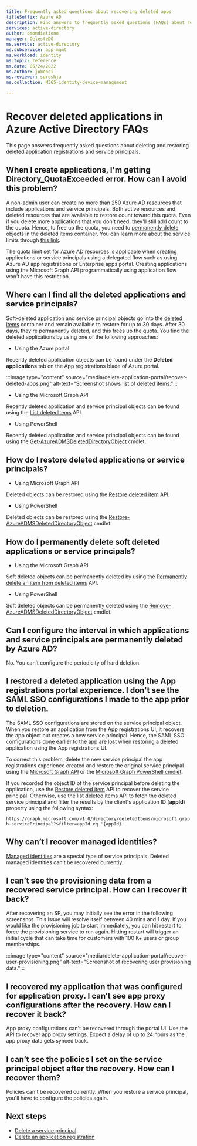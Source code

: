 ```yaml
---
title: Frequently asked questions about recovering deleted apps
titleSuffix: Azure AD
description: Find answers to frequently asked questions (FAQs) about recovering deleted apps and service principals.
services: active-directory
author: omondiatieno
manager: CelesteDG
ms.service: active-directory
ms.subservice: app-mgmt
ms.workload: identity
ms.topic: reference
ms.date: 05/24/2022
ms.author: jomondi
ms.reviewer: sureshja
ms.collection: M365-identity-device-management

---
```


# Recover deleted applications in Azure Active Directory FAQs

This page answers frequently asked questions about deleting and restoring deleted application registrations and service principals.

## When I create applications, I'm getting Directory_QuotaExceeded error. How can I avoid this problem?
A non-admin user can create no more than 250 Azure AD resources that include applications and service principals. Both active resources and deleted resources that are available to restore count toward this quota. Even if you delete more applications that you don't need, they'll still add count to the quota. Hence, to free up the quota, you need to [permanently delete](/graph/api/directory-deleteditems-delete?tabs=http) objects in the deleted items container. You can learn more about the service limits through [this link](../../azure-resource-manager/management/azure-subscription-service-limits.md?msclkid=6cb6cc54c68711ec93eb9539fce3cc28#active-directory-limits).

The quota limit set for Azure AD resources is applicable when creating applications or service principals using a delegated flow such as using Azure AD app registrations or Enterprise apps portal. Creating applications using the Microsoft Graph API programmatically using application flow won't have this restriction. 

## Where can I find all the deleted applications and service principals?

Soft-deleted application and service principal objects go into the [deleted items](/graph/api/resources/directory?tabs=http) container and remain available to restore for up to 30 days. After 30 days, they're permanently deleted, and this frees up the quota. 
You find the deleted applications by using one of the following approaches:

- Using the Azure portal 
 
Recently deleted application objects can be found under the **Deleted applications** tab on the App registrations blade of Azure portal.

  :::image type="content" source="media/delete-application-portal/recover-deleted-apps.png" alt-text="Screenshot shows list of deleted items.":::
 
- Using the Microsoft Graph API

Recently deleted application and service principal objects can be found using the [List deletedItems](/graph/api/directory-deleteditems-list?tabs=http) API. 

- Using PowerShell

Recently deleted application and service principal objects can be found using the 
[Get-AzureADMSDeletedDirectoryObject](/powershell/module/azuread/get-azureadmsdeleteddirectoryobject?tabs=http) cmdlet.

## How do I restore deleted applications or service principals?

- Using Microsoft Graph API

Deleted objects can be restored using the [Restore deleted item](/graph/api/directory-deleteditems-restore?tabs=http) API. 

- Using PowerShell

Deleted objects can be restored using the [Restore-AzureADMSDeletedDirectoryObject](/powershell/module/azuread/restore-azureadmsdeleteddirectoryobject?tabs=http) cmdlet.

## How do I permanently delete soft deleted applications or service principals?

- Using the Microsoft Graph API

Soft deleted objects can be permanently deleted by using the [Permanently delete an item from deleted items](/graph/api/directory-deleteditems-delete?tabs=http) API.

- Using PowerShell

Soft deleted objects can be permanently deleted using the [Remove-AzureADMSDeletedDirectoryObject](/powershell/module/azuread/remove-azureadmsdeleteddirectoryobject?tabs=http) cmdlet.

## Can I configure the interval in which applications and service principals are permanently deleted by Azure AD?

No. You can’t configure the periodicity of hard deletion.

## I restored a deleted application using the App registrations portal experience. I don't see the SAML SSO configurations I made to the app prior to deletion.

The SAML SSO configurations are stored on the service principal object. When you restore an application from the App registrations UI, it recovers the app object but creates a new service principal.  Hence, the SAML SSO configurations done earlier to the app are lost when restoring a deleted application using the App registrations UI.

To correct this problem, delete the new service principal the app registrations experience created and restore the original service principal using the [Microsoft Graph API](/graph/api/directory-deleteditems-restore?tabs=http) or the [Microsoft Graph PowerShell cmdlet](/powershell/module/azuread/restore-azureadmsdeleteddirectoryobject?tabs=http). 

If you recorded the object ID of the service principal before deleting the application, use the [Restore deleted item](/graph/api/directory-deleteditems-restore?tabs=http) API to recover the service principal. Otherwise, use the [list deleted items](/graph/api/directory-deleteditems-list?tabs=http) API to fetch the deleted service principal and filter the results by the client's application ID (**appId**) property using the following syntax:

`https://graph.microsoft.com/v1.0/directory/deletedItems/microsoft.graph.servicePrincipal?$filter=appId eq '{appId}'`

## Why can’t I recover managed identities?

[Managed identities](../managed-identities-azure-resources/overview.md) are a special type of service principals. Deleted managed identities can’t be recovered currently. 

## I can’t see the provisioning data from a recovered service principal. How can I recover it back?

After recovering an SP, you may initially see the error in the following screenshot. This issue will resolve itself between 40 mins and 1 day. If you would like the provisioning job to start immediately, you can hit restart to force the provisioning service to run again. Hitting restart will trigger an initial cycle that can take time for customers with 100 K+ users or group memberships. 
 
:::image type="content" source="media/delete-application-portal/recover-user-provisioning.png" alt-text="Screenshot of recovering user provisioning data.":::

## I recovered my application that was configured for application proxy. I can’t see app proxy configurations after the recovery. How can I recover it back?

App proxy configurations can't be recovered through the portal UI. Use the API to recover app proxy settings. Expect a delay of up to 24 hours as the app proxy data gets synced back.

## I can’t see the policies I set on the service principal object after the recovery. How can I recover them?

Policies can't be recovered currently. When you restore a service principal, you'll have to configure the policies again.

## Next steps

- [Delete a service principal](delete-application-portal.md)
- [Delete an application registration](../develop/howto-restore-app.md)